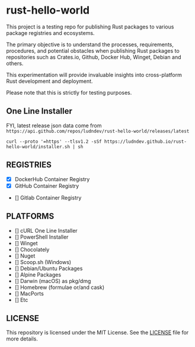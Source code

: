 # rust-hello-world

This project is a testing repo for publishing Rust packages to various package registries and ecosystems.

The primary objective is to understand the processes, requirements, procedures, and potential obstacles when publishing
Rust packages to repositories such as Crates.io, Github, Docker Hub, Winget, Debian and others.

This experimentation will provide invaluable insights into cross-platform Rust development and deployment.

Please note that this is strictly for testing purposes.

## One Line Installer

FYI, latest release json data come from `https://api.github.com/repos/ludndev/rust-hello-world/releases/latest`

```shell
curl --proto '=https' --tlsv1.2 -sSf https://ludndev.github.io/rust-hello-world/installer.sh | sh
```

## REGISTRIES

- [x] DockerHub Container Registry
- [x] GitHub Container Registry
- [] Gitlab Container Registry

## PLATFORMS

- [] cURL One Line Installer
- [] PowerShell Installer
- [] Winget
- [] Chocolately
- [] Nuget
- [] Scoop.sh (Windows)
- [] Debian/Ubuntu Packages
- [] Alpine Packages
- [] Darwin (macOS) as pkg/dmg
- [] Homebrew (formulae or/and cask)
- [] MacPorts
- [] Etc

## LICENSE

This repository is licensed under the MIT License. See the [LICENSE](LICENSE) file for more details.
